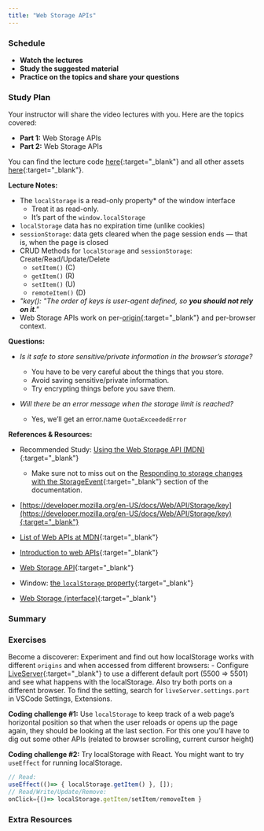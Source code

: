 ```yaml
---
title: "Web Storage APIs"
---
```


### Schedule

  - **Watch the lectures**
  - **Study the suggested material**
  - **Practice on the topics and share your questions**

### Study Plan

  Your instructor will share the video lectures with you. Here are the topics covered:

  - **Part 1:** Web Storage APIs
  - **Part 2:** Web Storage APIs

  You can find the lecture code [here](https://github.com/in-tech-gration/WDX-180/blob/main/curriculum/week25/assets/day01/code/index.html){:target="_blank"} and all other assets [here](https://github.com/in-tech-gration/WDX-180/tree/main/curriculum/week25/assets){:target="_blank"}.

  **Lecture Notes:**

  - The `localStorage` is a read-only property* of the window interface
    - Treat it as read-only.
    - It’s part of the `window.localStorage`
  - `localStorage` data has no expiration time (unlike cookies)
  - `sessionStorage`: data gets cleared when the page session ends — that is, when the page is closed
  - CRUD Methods for `localStorage` and `sessionStorage`: Create/Read/Update/Delete
    - `setItem()` (C)
    - `getItem()` (R)
    - `setItem()` (U)
    - `remoteItem()` (D)
  - _"key(): "The order of keys is user-agent defined, so **you should not rely on it**."_
  - Web Storage APIs work on per-[origin](https://developer.mozilla.org/en-US/docs/Glossary/Origin){:target="_blank"} and per-browser context.

  **Questions:**

  - _Is it safe to store sensitive/private information in the browser’s storage?_
    - You have to be very careful about the things that you store.
    - Avoid saving sensitive/private information.
    - Try encrypting things before you save them.
  
  - _Will there be an error message when the storage limit is reached?_
    - Yes, we’ll get an error.name `QuotaExceededError`

  **References & Resources:**

  - Recommended Study: [Using the Web Storage API (MDN)](https://developer.mozilla.org/en-US/docs/Web/API/Web_Storage_API/Using_the_Web_Storage_API){:target="_blank"} 
    - Make sure not to miss out on the [Responding to storage changes with the StorageEvent](https://developer.mozilla.org/en-US/docs/Web/API/Web_Storage_API/Using_the_Web_Storage_API#responding_to_storage_changes_with_the_storageevent){:target="_blank"} section of the documentation.
  - [https://developer.mozilla.org/en-US/docs/Web/API/Storage/key](https://developer.mozilla.org/en-US/docs/Web/API/Storage/key){:target="_blank"}

  - [List of Web APIs at MDN](https://developer.mozilla.org/en-US/docs/Web/API){:target="_blank"} 

  - [Introduction to web APIs](https://developer.mozilla.org/en-US/docs/Learn/JavaScript/Client-side_web_APIs/Introduction){:target="_blank"} 

  - [Web Storage API](https://developer.mozilla.org/en-US/docs/Web/API/Web_Storage_API){:target="_blank"}

  - Window: [the `localStorage` property](https://developer.mozilla.org/en-US/docs/Web/API/Window/localStorage){:target="_blank"} 

  - [Web Storage (interface)](https://developer.mozilla.org/en-US/docs/Web/API/Storage){:target="_blank"} 

### Summary

### Exercises

  Become a discoverer: Experiment and find out how localStorage works with different `origins` and when accessed from different browsers:
    - Configure [LiveServer](https://marketplace.visualstudio.com/items?itemName=ritwickdey.LiveServer){:target="_blank"} to use a different default port (5500 => 5501) and see what happens with the localStorage. Also try both ports on a different browser. To find the setting, search for `liveServer.settings.port` in VSCode Settings, Extensions.

  **Coding challenge #1:** Use `localStorage` to keep track of a web page’s horizontal position so that when the user reloads or opens up the page again, they should be looking at the last section. For this one you’ll have to dig out some other APIs (related to browser scrolling, current cursor height)

  **Coding challenge #2:** Try localStorage with React. You might want to try `useEffect` for running localStorage.

  ```js
  // Read:
  useEffect(()=> { localStorage.getItem() }, []);
  // Read/Write/Update/Remove:
  onClick={()=> localStorage.getItem/setItem/removeItem }
  ```

### Extra Resources